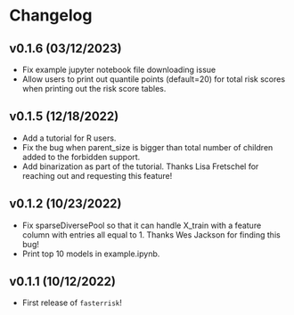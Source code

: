 # Changelog

<!--next-version-placeholder-->
## v0.1.6 (03/12/2023)

- Fix example jupyter notebook file downloading issue
- Allow users to print out quantile points (default=20) for total risk scores when printing out the risk score tables.

## v0.1.5 (12/18/2022)

- Add a tutorial for R users.
- Fix the bug when parent_size is bigger than total number of children added to the forbidden support.
- Add binarization as part of the tutorial. Thanks Lisa Fretschel for reaching out and requesting this feature!

## v0.1.2 (10/23/2022)

- Fix sparseDiversePool so that it can handle X_train with a feature column with entries all equal to 1. Thanks Wes Jackson for finding this bug!
- Print top 10 models in example.ipynb.

## v0.1.1 (10/12/2022)

- First release of `fasterrisk`!